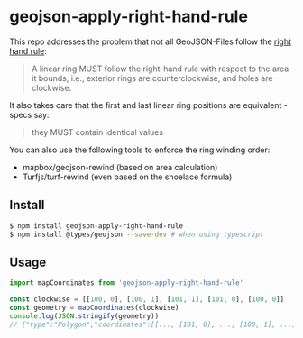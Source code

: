 # geojson-apply-right-hand-rule

This repo addresses the problem that not all GeoJSON-Files follow the
[right hand rule](https://tools.ietf.org/html/rfc7946#section-3.1.6):

> A linear ring MUST follow the right-hand rule with respect to the
> area it bounds, i.e., exterior rings are counterclockwise, and
> holes are clockwise.

It also takes care that the first and last linear ring positions are equivalent - specs say:

> they MUST contain identical values

You can also use the following tools to enforce the ring winding order:

- mapbox/geojson-rewind (based on area calculation)
- Turfjs/turf-rewind (even based on the shoelace formula)

## Install

```sh
$ npm install geojson-apply-right-hand-rule
$ npm install @types/geojson --save-dev # when using typescript
```

## Usage

```js
import mapCoordinates from 'geojson-apply-right-hand-rule'

const clockwise = [[100, 0], [100, 1], [101, 1], [101, 0], [100, 0]]
const geometry = mapCoordinates(clockwise)
console.log(JSON.stringify(geometry))
// {"type":"Polygon","coordinates":[[..., [101, 0], ..., [100, 1], ...]]}
```
